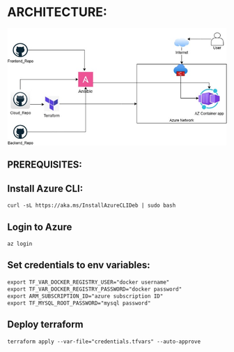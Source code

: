 # ARCHITECTURE:
![alt text](Cloud_Architecture.jpg)

## PREREQUISITES:
## Install Azure CLI:

```
curl -sL https://aka.ms/InstallAzureCLIDeb | sudo bash
```
## Login to Azure

```
az login
```

## Set credentials to env variables:

```
export TF_VAR_DOCKER_REGISTRY_USER="docker username"
export TF_VAR_DOCKER_REGISTRY_PASSWORD="docker password"
export ARM_SUBSCRIPTION_ID="azure subscription ID"
export TF_MYSQL_ROOT_PASSWORD="mysql password"
```

## Deploy terraform

```
terraform apply --var-file="credentials.tfvars" --auto-approve

```

